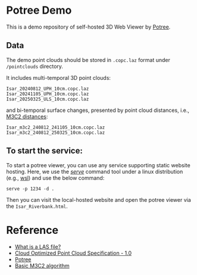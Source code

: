 # Potree Demo

This is a demo repository of self-hosted 3D Web Viewer by [Potree](https://github.com/potree/potree).


## Data

The demo point clouds should be stored in `.copc.laz` format under `/pointclouds` directory. 

It includes multi-temporal 3D point clouds:

```
Isar_20240812_UPH_10cm.copc.laz
Isar_20241105_UPH_10cm.copc.laz
Isar_20250325_ULS_10cm.copc.laz
```

and bi-temporal surface changes, presented by point cloud distances, i.e., [M3C2 distances](https://py4dgeo.readthedocs.io/en/latest/m3c2.html#References):

```
Isar_m3c2_240812_241105_10cm.copc.laz
Isar_m3c2_240812_250325_10cm.copc.laz
```

## To start the service:

To start a potree viewer, you can use any service supporting static website hosting. Here, we use the [*serve*](https://snapcraft.io/serve) command tool under a linux distribution (e.g., [wsl](https://learn.microsoft.com/en-us/windows/wsl/setup/environment)) and use the below command:
```
serve -p 1234 -d .
```

Then you can visit the local-hosted website and open the potree viewer via the `Isar_Riverbank.html`.

# Reference

- [What is a LAS file?](https://laspy.readthedocs.io/en/latest/intro.html)
- [Cloud Optimized Point Cloud Specification - 1.0](https://copc.io/)
- [Potree](https://github.com/potree/potree)
- [Basic M3C2 algorithm](https://py4dgeo.readthedocs.io/en/latest/m3c2.html)